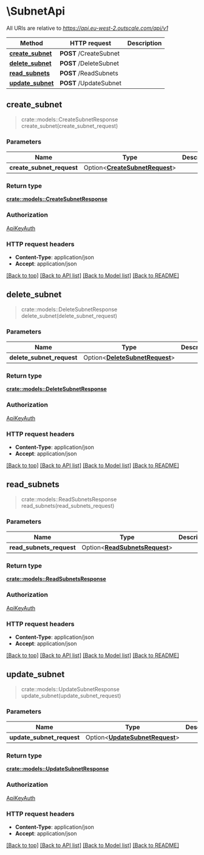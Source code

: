 # \SubnetApi

All URIs are relative to *https://api.eu-west-2.outscale.com/api/v1*

Method | HTTP request | Description
------------- | ------------- | -------------
[**create_subnet**](SubnetApi.md#create_subnet) | **POST** /CreateSubnet | 
[**delete_subnet**](SubnetApi.md#delete_subnet) | **POST** /DeleteSubnet | 
[**read_subnets**](SubnetApi.md#read_subnets) | **POST** /ReadSubnets | 
[**update_subnet**](SubnetApi.md#update_subnet) | **POST** /UpdateSubnet | 



## create_subnet

> crate::models::CreateSubnetResponse create_subnet(create_subnet_request)


### Parameters


Name | Type | Description  | Required | Notes
------------- | ------------- | ------------- | ------------- | -------------
**create_subnet_request** | Option<[**CreateSubnetRequest**](CreateSubnetRequest.md)> |  |  |

### Return type

[**crate::models::CreateSubnetResponse**](CreateSubnetResponse.md)

### Authorization

[ApiKeyAuth](../README.md#ApiKeyAuth)

### HTTP request headers

- **Content-Type**: application/json
- **Accept**: application/json

[[Back to top]](#) [[Back to API list]](../README.md#documentation-for-api-endpoints) [[Back to Model list]](../README.md#documentation-for-models) [[Back to README]](../README.md)


## delete_subnet

> crate::models::DeleteSubnetResponse delete_subnet(delete_subnet_request)


### Parameters


Name | Type | Description  | Required | Notes
------------- | ------------- | ------------- | ------------- | -------------
**delete_subnet_request** | Option<[**DeleteSubnetRequest**](DeleteSubnetRequest.md)> |  |  |

### Return type

[**crate::models::DeleteSubnetResponse**](DeleteSubnetResponse.md)

### Authorization

[ApiKeyAuth](../README.md#ApiKeyAuth)

### HTTP request headers

- **Content-Type**: application/json
- **Accept**: application/json

[[Back to top]](#) [[Back to API list]](../README.md#documentation-for-api-endpoints) [[Back to Model list]](../README.md#documentation-for-models) [[Back to README]](../README.md)


## read_subnets

> crate::models::ReadSubnetsResponse read_subnets(read_subnets_request)


### Parameters


Name | Type | Description  | Required | Notes
------------- | ------------- | ------------- | ------------- | -------------
**read_subnets_request** | Option<[**ReadSubnetsRequest**](ReadSubnetsRequest.md)> |  |  |

### Return type

[**crate::models::ReadSubnetsResponse**](ReadSubnetsResponse.md)

### Authorization

[ApiKeyAuth](../README.md#ApiKeyAuth)

### HTTP request headers

- **Content-Type**: application/json
- **Accept**: application/json

[[Back to top]](#) [[Back to API list]](../README.md#documentation-for-api-endpoints) [[Back to Model list]](../README.md#documentation-for-models) [[Back to README]](../README.md)


## update_subnet

> crate::models::UpdateSubnetResponse update_subnet(update_subnet_request)


### Parameters


Name | Type | Description  | Required | Notes
------------- | ------------- | ------------- | ------------- | -------------
**update_subnet_request** | Option<[**UpdateSubnetRequest**](UpdateSubnetRequest.md)> |  |  |

### Return type

[**crate::models::UpdateSubnetResponse**](UpdateSubnetResponse.md)

### Authorization

[ApiKeyAuth](../README.md#ApiKeyAuth)

### HTTP request headers

- **Content-Type**: application/json
- **Accept**: application/json

[[Back to top]](#) [[Back to API list]](../README.md#documentation-for-api-endpoints) [[Back to Model list]](../README.md#documentation-for-models) [[Back to README]](../README.md)

